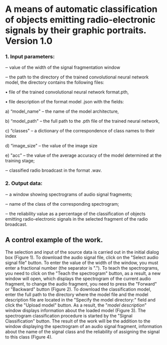 # A means of automatic classification of objects emitting radio-electronic signals by their graphic portraits. Version 1.0

### 1. Input parameters:
‒ value of the width of the signal fragmentation window

‒ the path to the directory of the trained convolutional neural network model, the directory contains the following files:

• file of the trained convolutional neural network format.pth, 

• file description of the format model .json with the fields:

a) “model_name" – the name of the model architecture,

b) “model_path" – the full path to the .pth file of the trained neural network,

c) “classes" – a dictionary of the correspondence of class names to their index

d) “image_size" – the value of the image size

e) "acc" – the value of the average accuracy of the model determined at the training stage;

‒ classified radio broadcast in the format .wav.

### 2. Output data:

‒ a window showing spectrograms of audio signal fragments;

‒ name of the class of the corresponding spectrogram; 

‒ the reliability value as a percentage of the classification of objects emitting radio-electronic signals in the selected fragment of the radio broadcast.


## A control example of the work.
The selection and input of the source data is carried out in the initial dialog box (Figure 1). 
To download the audio signal file, click on the "Select audio signal file" button. To enter the value of the width of the window, you must enter a fractional number (the separator is ".").
To teach the spectrograms, you need to click on the "Teach the spectrogram" button, as a result, a new window will open, which displays the spectrogram of the current audio fragment, to change the audio fragment, you need to press the "Forward" or "Backward" button (Figure 2).
To download the classification model, enter the full path to the directory where the model file and the model description file are located in the "Specify the model directory:" 
field and click the "Upload model" button. As a result, the "*model description*" window displays information about the loaded model (Figure 3).
The spectrogram classification procedure is started by the "Signal Classification" button. 
The result of the work will be the addition to the window displaying the spectrogram of an audio signal fragment, information about the name of the signal class and the reliability of assigning the signal to this class (Figure 4).
